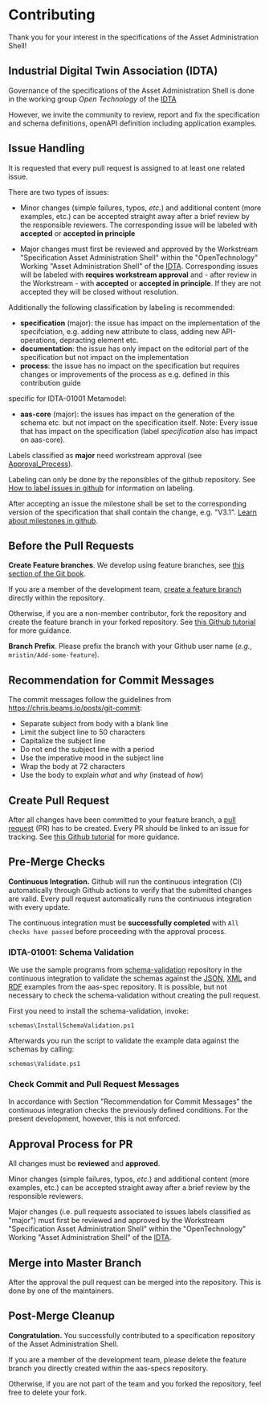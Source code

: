 # Contributing

Thank you for your interest in the specifications of the Asset Administration Shell!

## Industrial Digital Twin Association (IDTA)

Governance of the specifications of the Asset Administration Shell is done in the working group *Open Technology* 
of the [IDTA](https://industrialdigitaltwin.org/en/)

However, we invite the community to review, report and fix the specification 
and schema definitions, openAPI definition including application examples. 




## Issue Handling

It is requested that every pull request is assigned to at least one related issue.

There are two types of issues:
- Minor changes (simple failures, typos, *etc.*) and additional content (more examples, etc.) can be accepted straight away after a brief review by the responsible reviewers.
  The corresponding issue will be labeled with **accepted** or **accepted in principle**

- Major changes must first be reviewed and approved by the Workstream "Specification Asset Administration Shell" within the "OpenTechnology" Working "Asset Administration Shell" of the  [IDTA].
  Corresponding issues will be labeled with **requires workstream approval** and - after review in the Workstream - with **accepted** or **accepted in principle**.
  If they are not accepted they will be closed without resolution.

Additionally the following classification by labeling is recommended:
- **specification** (major): the issue has impact on the implementation of the specifciation, e.g. adding new attribute to class, adding new API-operations, depracting element etc. 
- **documentation**: the issue has only impact on the editorial part of the specification but not impact on the implementation
- **process**: the issue has no impact on the specification but requires changes or improvements of the process as e.g. defined in this contribution guide

specific for IDTA-01001 Metamodel:
- **aas-core** (major): the issues has impact on the generation of the schema etc. but not impact on the specification itself.
    Note: Every issue that has impact on the specification (label *specification* also has impact on aas-core).

Labels classified as **major** need workstream approval (see [Approval_Process](#approval-process-for-pr)).

Labeling can only be done by the reponsibles of the github repository. See [How to label issues in github] for information on labeling.

After accepting an issue the milestone shall be set to the corresponding version of the specification that shall contain the change, e.g. "V3.1".
[Learn about milestones in github].

[How to label issues in github]: https://docs.github.com/en/issues/tracking-your-work-with-issues/quickstart#adding-labels
[Learn about milestones in github]: https://docs.github.com/en/issues/using-labels-and-milestones-to-track-work/about-milestones

## Before the Pull Requests

**Create Feature branches**.
We develop using feature branches, see [this section of the Git book].

[this section of the Git book]: https://git-scm.com/book/en/v2/Git-Branching-Branching-Workflows

If you are a member of the development team, [create a feature branch] directly within the repository.

[create a feature branch]: https://docs.github.com/en/pull-requests/collaborating-with-pull-requests/proposing-changes-to-your-work-with-pull-requests/creating-and-deleting-branches-within-your-repository

Otherwise, if you are a non-member contributor, fork the repository and create the feature branch in your forked repository. See [this Github tutorial] for more guidance. 

[this Github tutorial]: https://help.github.com/en/github/collaborating-with-issues-and-pull-requests/creating-a-pull-request-from-a-fork

**Branch Prefix**.
Please prefix the branch with your Github user name (*e.g.,* `mristin/Add-some-feature`).

## Recommendation for Commit Messages

The commit messages follow the guidelines from https://chris.beams.io/posts/git-commit:
* Separate subject from body with a blank line
* Limit the subject line to 50 characters
* Capitalize the subject line
* Do not end the subject line with a period
* Use the imperative mood in the subject line
* Wrap the body at 72 characters
* Use the body to explain *what* and *why* (instead of *how*)

## Create Pull Request
After all changes have been committed to your feature branch, a [pull request] (PR) has to be created.
Every PR should be linked to an issue for tracking.
See [this Github tutorial] for more guidance. 

[pull request]: https://docs.github.com/en/pull-requests/collaborating-with-pull-requests/proposing-changes-to-your-work-with-pull-requests/creating-a-pull-request

[link PR to issue]: https://docs.github.com/en/issues/tracking-your-work-with-issues/linking-a-pull-request-to-an-issue

## Pre-Merge Checks
**Continuous Integration.**
Github will run the continuous integration (CI) automatically through Github actions to verify that the submitted changes are valid.
Every pull request automatically runs the continuous integration with every update.

The continuous integration must be **successfully completed** with `All checks have passed` before proceeding with the approval process.

### IDTA-01001: Schema Validation
We use the sample programs from [schema-validation] repository in the continuous integration to validate the 
schemas against the [JSON], [XML] and [RDF] examples from the aas-spec repository.
It is possible, but not necessary to check the schema-validation without creating the pull request. 

[schema-validation]: https://github.com/admin-shell-io/schema-validation
[JSON]: /schemas/json/examples
[XML]: /schemas/xml/examples
[RDF]: /schemas/rdf/examples

First you need to install the schema-validation, invoke:

```
schemas\InstallSchemaValidation.ps1
```

Afterwards you run the script to validate the example data against the schemas by calling:

```
schemas\Validate.ps1
```

### Check Commit and Pull Request Messages
In accordance with Section "Recommendation for Commit Messages" the continuous integration checks the previously defined conditions.
For the present development, however, this is not enforced.

## Approval Process for PR
All changes must be **reviewed** and **approved**.

Minor changes (simple failures, typos, *etc.*) and additional content (more examples, etc.) can be accepted straight away after a brief review by the responsible reviewers.

Major changes (i.e. pull requests associated to issues labels classified as "major") must first be reviewed and approved by the Workstream "Specification Asset Administration Shell" within the "OpenTechnology" Working "Asset Administration Shell" of the  [IDTA].


[IDTA]: https://industrialdigitaltwin.org/


## Merge into Master Branch

After the approval the pull request can be merged into the repository. This is done by one of the maintainers.


## Post-Merge Cleanup
**Congratulation.**
You successfully contributed to a specification repository of the Asset Administration Shell.

If you are a member of the development team, please delete the feature branch you directly created within the aas-specs repository.

Otherwise, if you are not part of the team and you forked the repository, feel free to delete your fork.
